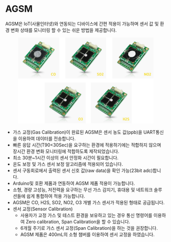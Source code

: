 # AGSM

AGSM은 IoT(사물인터넷)와 연동되는 디바이스에 간편 적용이 가능하며 센서 값 및 환경 변화 상태를 모니터링 할 수 있는 쉬운 방법을 제공합니다.

<figure><img src="../../.gitbook/assets/agsm_main_pic (1).png" alt=""><figcaption></figcaption></figure>

* 가스 교정(Gas Calibration)이 완료된 AGSM은 센서 농도 값(ppb)을 UART통신을 이용하여 데이터를 전송합니다.
* 빠른 응답 시간(T90<30Sec)을 요구하는 환경에 적용하기에는 적합하지 않으며 장시간 환경 변화 모니터링에 적합하도록 제작되었습니다.
* 최소 30분\~1시간 이상의 센서 안정화 시간이 필요합니다.
* 온도 보정 및 가스 센서 보정 알고리즘에 적용되어 있습니다.
* 센서 구동회로에서 출력된 센서 신호 값(raw data)을 확인 가능(23bit adc)합니다.
* Arduino및 호환 제품과 연동하여 AGSM 제품 적용이 가능합니다.
* 소형, 경량 고성능, 저전력을 요구하는 무선 가스 감지기, 휴대용 및 네트워크 솔루션들에 쉽게 통합하여 적용 가능합니다.
* AGSM은 CO, H2S, SO2, NO2, O3 개별 가스 센서가 적용된 형태로 공급됩니다.
* 센서 교정(Sensor Calibration)
  * 사용자가 교정 가스 및 테스트 환경을 보유하고 있는 경우 통신 명령어를 이용하여 Zero calibration, Span Calibration을 할 수 있습니다.
  * 6개월 주기로 가스 센서 교정(Span Calibration)을 하는 것을 권장합니다.
  * AGSM 제품은 400mL의 소형 챔버를 이용하여 센서 교정을 하였습니다.
